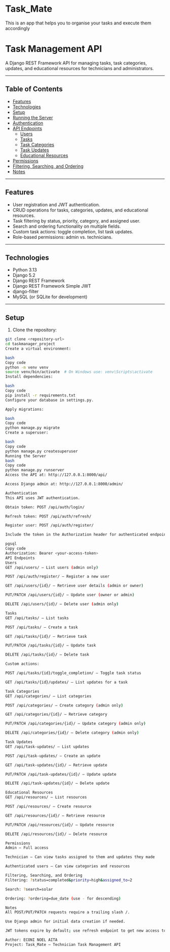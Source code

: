 # Task_Mate

This is an app that helps you to organise your tasks and execute them accordingly

# Task Management API

A Django REST Framework API for managing tasks, task categories, updates, and educational resources for technicians and administrators.

---

## Table of Contents

- [Features](#features)
- [Technologies](#technologies)
- [Setup](#setup)
- [Running the Server](#running-the-server)
- [Authentication](#authentication)
- [API Endpoints](#api-endpoints)
  - [Users](#users)
  - [Tasks](#tasks)
  - [Task Categories](#task-categories)
  - [Task Updates](#task-updates)
  - [Educational Resources](#educational-resources)
- [Permissions](#permissions)
- [Filtering, Searching, and Ordering](#filtering-searching-and-ordering)
- [Notes](#notes)

---

## Features

- User registration and JWT authentication.
- CRUD operations for tasks, categories, updates, and educational resources.
- Task filtering by status, priority, category, and assigned user.
- Search and ordering functionality on multiple fields.
- Custom task actions: toggle completion, list task updates.
- Role-based permissions: admin vs. technicians.

---

## Technologies

- Python 3.13
- Django 5.2
- Django REST Framework
- Django REST Framework Simple JWT
- django-filter
- MySQL (or SQLite for development)

---

## Setup

1. Clone the repository:

```bash
git clone <repository-url>
cd taskmanager_project
Create a virtual environment:

bash
Copy code
python -m venv venv
source venv/bin/activate  # On Windows use: venv\Scripts\activate
Install dependencies:

bash
Copy code
pip install -r requirements.txt
Configure your database in settings.py.

Apply migrations:

bash
Copy code
python manage.py migrate
Create a superuser:

bash
Copy code
python manage.py createsuperuser
Running the Server
bash
Copy code
python manage.py runserver
Access the API at: http://127.0.0.1:8000/api/

Access Django admin at: http://127.0.0.1:8000/admin/

Authentication
This API uses JWT authentication.

Obtain token: POST /api/auth/login/

Refresh token: POST /api/auth/refresh/

Register user: POST /api/auth/register/

Include the token in the Authorization header for authenticated endpoints:

pgsql
Copy code
Authorization: Bearer <your-access-token>
API Endpoints
Users
GET /api/users/ – List users (admin only)

POST /api/auth/register/ – Register a new user

GET /api/users/{id}/ – Retrieve user details (admin or owner)

PUT/PATCH /api/users/{id}/ – Update user (owner or admin)

DELETE /api/users/{id}/ – Delete user (admin only)

Tasks
GET /api/tasks/ – List tasks

POST /api/tasks/ – Create a task

GET /api/tasks/{id}/ – Retrieve task

PUT/PATCH /api/tasks/{id}/ – Update task

DELETE /api/tasks/{id}/ – Delete task

Custom actions:

POST /api/tasks/{id}/toggle_completion/ – Toggle task status

GET /api/tasks/{id}/updates/ – List updates for a task

Task Categories
GET /api/categories/ – List categories

POST /api/categories/ – Create category (admin only)

GET /api/categories/{id}/ – Retrieve category

PUT/PATCH /api/categories/{id}/ – Update category (admin only)

DELETE /api/categories/{id}/ – Delete category (admin only)

Task Updates
GET /api/task-updates/ – List updates

POST /api/task-updates/ – Create an update

GET /api/task-updates/{id}/ – Retrieve update

PUT/PATCH /api/task-updates/{id}/ – Update update

DELETE /api/task-updates/{id}/ – Delete update

Educational Resources
GET /api/resources/ – List resources

POST /api/resources/ – Create resource

GET /api/resources/{id}/ – Retrieve resource

PUT/PATCH /api/resources/{id}/ – Update resource

DELETE /api/resources/{id}/ – Delete resource

Permissions
Admin – Full access

Technician – Can view tasks assigned to them and updates they made

Authenticated users – Can view categories and resources

Filtering, Searching, and Ordering
Filtering: ?status=completed&priority=high&assigned_to=2

Search: ?search=solar

Ordering: ?ordering=due_date (use - for descending)

Notes
All POST/PUT/PATCH requests require a trailing slash /.

Use Django admin for initial data creation if needed.

JWT tokens expire by default; use refresh endpoint to get new access tokens.

Author: ECONI NOEL AITA
Project: Task_Mate – Technician Task Management API
```
